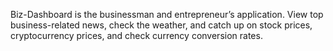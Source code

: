 Biz-Dashboard is the businessman and entrepreneur’s application. View top business-related news, check the weather, and catch up on stock prices, cryptocurrency prices, and check currency conversion rates.
